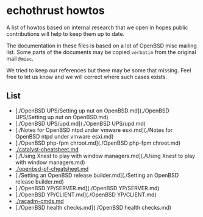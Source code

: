# echothrust howtos
A list of howtos based on internal research that we open in hopes public contributions will help to keep them up to date.

The documentation in these files is based on a lot of OpenBSD misc mailing list. Some parts of the documents may be copied `verbatim` from the original mail `@misc`.

We tried to keep our references but there may be some that missing.  Feel free to let us know and we will correct where such cases exists.

## List
* [./OpenBSD UPS/Setting up nut on OpenBSD.md](./OpenBSD UPS/Setting up nut on OpenBSD.md)
* [./OpenBSD UPS/upd.md](./OpenBSD UPS/upd.md)
* [./Notes for OpenBSD ntpd under vmware esxi.md](./Notes for OpenBSD ntpd under vmware esxi.md)
* [./OpenBSD php-fpm chroot.md](./OpenBSD php-fpm chroot.md)
* [./catalyst-cheatsheet.md](./catalyst-cheatsheet.md)
* [./Using Xnest to play with window managers.md](./Using Xnest to play with window managers.md)
* [./openbsd-pf-cheatsheet.md](./openbsd-pf-cheatsheet.md)
* [./Setting an OpenBSD release builder.md](./Setting an OpenBSD release builder.md)
* [./OpenBSD YP/SERVER.md](./OpenBSD YP/SERVER.md)
* [./OpenBSD YP/CLIENT.md](./OpenBSD YP/CLIENT.md)
* [./racadm-cmds.md](./racadm-cmds.md)
* [./OpenBSD health checks.md](./OpenBSD health checks.md)
